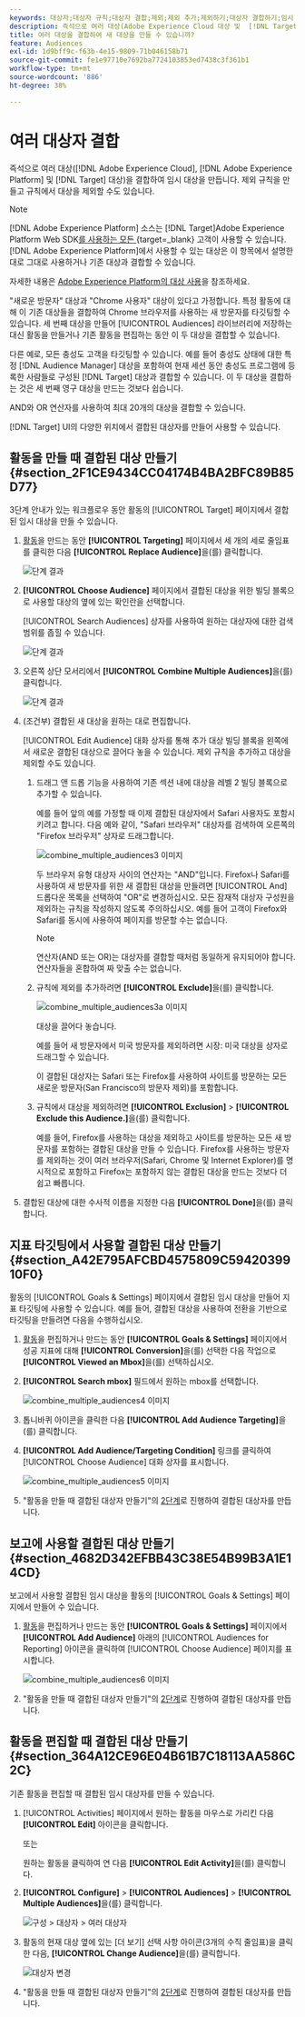```yaml
---
keywords: 대상자;대상자 규칙;대상자 결합;제외;제외 추가;제외하기;대상자 결합하기;임시 대상자;애드혹 대상자
description: 즉석으로 여러 대상(Adobe Experience Cloud 대상 및  [!DNL Target] 대상)을 결합하여 임시 대상을 만드는 방법을 알아봅니다.
title: 여러 대상을 결합하여 새 대상을 만들 수 있습니까?
feature: Audiences
exl-id: 1d9bff9c-f63b-4e15-9809-71b046158b71
source-git-commit: fe1e97710e7692ba7724103853ed7438c3f361b1
workflow-type: tm+mt
source-wordcount: '886'
ht-degree: 38%

---
```


# 여러 대상자 결합

즉석으로 여러 대상([!DNL Adobe Experience Cloud], [!DNL Adobe Experience Platform] 및 [!DNL Target] 대상)을 결합하여 임시 대상을 만듭니다. 제외 규칙을 만들고 규칙에서 대상을 제외할 수도 있습니다.

>[!NOTE]
>
>[!DNL Adobe Experience Platform] 소스는 [!DNL Target]Adobe Experience Platform Web SDK[를 사용하는 모든 &#x200B;](https://experienceleague.adobe.com/docs/target-dev/developer/client-side/aep-web-sdk.html?lang=en){target=_blank} 고객이 사용할 수 있습니다. [!DNL Adobe Experience Platform]에서 사용할 수 있는 대상은 이 항목에서 설명한 대로 그대로 사용하거나 기존 대상과 결합할 수 있습니다.
>
>자세한 내용은 [Adobe Experience Platform의 대상 사용](/help/main/c-target/c-audiences/audiences.md#aep)을 참조하세요.

&quot;새로운 방문자&quot; 대상과 &quot;Chrome 사용자&quot; 대상이 있다고 가정합니다. 특정 활동에 대해 이 기존 대상들을 결합하여 Chrome 브라우저를 사용하는 새 방문자를 타깃팅할 수 있습니다. 세 번째 대상을 만들어 [!UICONTROL Audiences] 라이브러리에 저장하는 대신 활동을 만들거나 기존 활동을 편집하는 동안 이 두 대상을 결합할 수 있습니다.

다른 예로, 모든 충성도 고객을 타깃팅할 수 있습니다. 예를 들어 충성도 상태에 대한 특정 [!DNL Audience Manager] 대상을 포함하여 현재 세션 동안 충성도 프로그램에 등록한 사람들로 구성된 [!DNL Target] 대상과 결합할 수 있습니다. 이 두 대상을 결합하는 것은 세 번째 영구 대상을 만드는 것보다 쉽습니다.

AND와 OR 연산자를 사용하여 최대 20개의 대상을 결합할 수 있습니다.

[!DNL Target] UI의 다양한 위치에서 결합된 대상자를 만들어 사용할 수 있습니다. 

## 활동을 만들 때 결합된 대상 만들기 {#section_2F1CE9434CC04174B4BA2BFC89B85D77}

3단계 안내가 있는 워크플로우 동안 활동의 [!UICONTROL Target] 페이지에서 결합된 임시 대상을 만들 수 있습니다.

1. [활동](/help/main/c-activities/activities.md#concept_D317A95A1AB54674BA7AB65C7985BA03)을 만드는 동안 **[!UICONTROL Targeting]** 페이지에서 세 개의 세로 줄임표를 클릭한 다음 **[!UICONTROL Replace Audience]**&#x200B;을(를) 클릭합니다.

   ![단계 결과](assets/edit_audience.png)

1. **[!UICONTROL Choose Audience]** 페이지에서 결합된 대상을 위한 빌딩 블록으로 사용할 대상의 옆에 있는 확인란을 선택합니다.

   [!UICONTROL Search Audiences] 상자를 사용하여 원하는 대상자에 대한 검색 범위를 좁힐 수 있습니다.

   ![단계 결과](assets/combine_multiple_audiences1.png)

1. 오른쪽 상단 모서리에서 **[!UICONTROL Combine Multiple Audiences]**&#x200B;을(를) 클릭합니다.

   ![단계 결과](assets/combine_multiple_audiences2.png)

1. (조건부) 결합된 새 대상을 원하는 대로 편집합니다.

   [!UICONTROL Edit Audience] 대화 상자를 통해 추가 대상 빌딩 블록을 왼쪽에서 새로운 결합된 대상으로 끌어다 놓을 수 있습니다. 제외 규칙을 추가하고 대상을 제외할 수도 있습니다.

   1. 드래그 앤 드롭 기능을 사용하여 기존 섹션 내에 대상을 레벨 2 빌딩 블록으로 추가할 수 있습니다.

      예를 들어 앞의 예를 가정할 때 이제 결합된 대상자에서 Safari 사용자도 포함시키려고 합니다. 다음 예와 같이, &quot;Safari 브라우저&quot; 대상자를 검색하여 오른쪽의 &quot;Firefox 브라우저&quot; 상자로 드래그합니다.

      ![combine_multiple_audiences3 이미지](assets/combine_multiple_audiences3.png)

      두 브라우저 유형 대상자 사이의 연산자는 &quot;AND&quot;입니다. Firefox나 Safari를 사용하여 새 방문자를 위한 새 결합된 대상을 만들려면 [!UICONTROL And] 드롭다운 목록을 선택하여 &quot;OR&quot;로 변경하십시오. 모든 잠재적 대상자 구성원을 제외하는 규칙을 작성하지 않도록 주의하십시오. 예를 들어 고객이 Firefox와 Safari를 동시에 사용하여 페이지를 방문할 수는 없습니다.

      >[!NOTE]
      >
      >연산자(AND 또는 OR)는 대상자를 결합할 때처럼 동일하게 유지되어야 합니다. 연산자들을 혼합하여 짜 맞출 수는 없습니다.

   1. 규칙에 제외를 추가하려면 **[!UICONTROL Exclude]**&#x200B;을(를) 클릭합니다.

      ![combine_multiple_audiences3a 이미지](assets/combine_multiple_audiences3a.png)

      대상을 끌어다 놓습니다.

      예를 들어 새 방문자에서 미국 방문자를 제외하려면 시장: 미국 대상을 상자로 드래그할 수 있습니다.

      이 결합된 대상자는 Safari 또는 Firefox를 사용하여 사이트를 방문하는 모든 새로운 방문자(San Francisco의 방문자 제외)를 포함합니다.

   1. 규칙에서 대상을 제외하려면 **[!UICONTROL Exclusion]** > **[!UICONTROL Exclude this Audience.]**&#x200B;을(를) 클릭합니다.

      예를 들어, Firefox를 사용하는 대상을 제외하고 사이트를 방문하는 모든 새 방문자를 포함하는 결합된 대상을 만들 수 있습니다. Firefox를 사용하는 방문자를 제외하는 것이 여러 브라우저(Safari, Chrome 및 Internet Explorer)를 명시적으로 포함하고 Firefox는 포함하지 않는 결합된 대상을 만드는 것보다 더 쉽고 빠릅니다.

1. 결합된 대상에 대한 수사적 이름을 지정한 다음 **[!UICONTROL Done]**&#x200B;을(를) 클릭합니다.

## 지표 타깃팅에서 사용할 결합된 대상 만들기 {#section_A42E795AFCBD4575809C5942039910F0}

활동의 [!UICONTROL Goals & Settings] 페이지에서 결합된 임시 대상을 만들어 지표 타깃팅에 사용할 수 있습니다. 예를 들어, 결합된 대상을 사용하여 전환을 기반으로 타깃팅을 만들려면 다음을 수행하십시오.

1. [활동](/help/main/c-activities/activities.md#concept_D317A95A1AB54674BA7AB65C7985BA03)을 편집하거나 만드는 동안 **[!UICONTROL Goals & Settings]** 페이지에서 성공 지표에 대해 **[!UICONTROL Conversion]**&#x200B;을(를) 선택한 다음 작업으로 **[!UICONTROL Viewed an Mbox]**&#x200B;을(를) 선택하십시오.
1. **[!UICONTROL Search mbox]** 필드에서 원하는 mbox를 선택합니다.

   ![combine_multiple_audiences4 이미지](assets/combine_multiple_audiences4.png)

1. 톱니바퀴 아이콘을 클릭한 다음 **[!UICONTROL Add Audience Targeting]**&#x200B;을(를) 클릭합니다.
1. **[!UICONTROL Add Audience/Targeting Condition]** 링크를 클릭하여 [!UICONTROL Choose Audience] 대화 상자를 표시합니다.

   ![combine_multiple_audiences5 이미지](assets/combine_multiple_audiences5.png)

1. &quot;활동을 만들 때 결합된 대상자 만들기&quot;의 [2단계](/help/main/c-target/combining-multiple-audiences.md#section_2F1CE9434CC04174B4BA2BFC89B85D77)로 진행하여 결합된 대상자를 만듭니다.

## 보고에 사용할 결합된 대상 만들기 {#section_4682D342EFBB43C38E54B99B3A1E14CD}

보고에서 사용할 결합된 임시 대상을 활동의 [!UICONTROL Goals & Settings] 페이지에서 만들어 수 있습니다.

1. [활동](/help/main/c-activities/activities.md#concept_D317A95A1AB54674BA7AB65C7985BA03)을 편집하거나 만드는 동안 **[!UICONTROL Goals & Settings]** 페이지에서 **[!UICONTROL Add Audience]** 아래의 [!UICONTROL Audiences for Reporting] 아이콘을 클릭하여 [!UICONTROL Choose Audience] 페이지를 표시합니다.

   ![combine_multiple_audiences6 이미지](assets/combine_multiple_audiences6.png)

1. &quot;활동을 만들 때 결합된 대상자 만들기&quot;의 [2단계](/help/main/c-target/combining-multiple-audiences.md#section_2F1CE9434CC04174B4BA2BFC89B85D77)로 진행하여 결합된 대상자를 만듭니다.

## 활동을 편집할 때 결합된 대상 만들기 {#section_364A12CE96E04B61B7C18113AA586C2C}

기존 활동을 편집할 때 결합된 임시 대상자를 만들 수 있습니다.

1. [!UICONTROL Activities] 페이지에서 원하는 활동을 마우스로 가리킨 다음 **[!UICONTROL Edit]** 아이콘을 클릭합니다.

   또는

   원하는 활동을 클릭하여 연 다음 **[!UICONTROL Edit Activity]**&#x200B;을(를) 클릭합니다.

1. **[!UICONTROL Configure]** > **[!UICONTROL Audiences]** > **[!UICONTROL Multiple Audiences]**&#x200B;을(를) 클릭합니다.

   ![구성 > 대상자 > 여러 대상자](assets/combine_multiple_audiences7.png)

1. 활동의 현재 대상 옆에 있는 [더 보기] 선택 사항 아이콘(3개의 수직 줄임표)을 클릭한 다음, **[!UICONTROL Change Audience]**&#x200B;을(를) 클릭합니다.

   ![대상자 변경](assets/combine_multiple_audiences8.png)

1. &quot;활동을 만들 때 결합된 대상자 만들기&quot;의 [2단계](/help/main/c-target/combining-multiple-audiences.md#section_2F1CE9434CC04174B4BA2BFC89B85D77)로 진행하여 결합된 대상자를 만듭니다.

